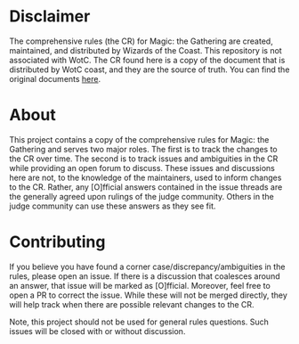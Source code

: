 # Disclaimer
The comprehensive rules (the CR) for Magic: the Gathering are created, maintained, and distributed by Wizards of the Coast. This repository is not associated with WotC. The CR found here is a copy of the document that is distributed by WotC coast, and they are the source of truth. You can find the original documents [here](https://magic.wizards.com/en/rules).

# About
This project contains a copy of the comprehensive rules for Magic: the Gathering and serves two major roles. The first is to track the changes to the CR over time. The second is to track issues and ambiguities in the CR while providing an open forum to discuss. These issues and discussions here are not, to the knowledge of the maintainers, used to inform changes to the CR. Rather, any [O]fficial answers contained in the issue threads are the generally agreed upon rulings of the judge community. Others in the judge community can use these answers as they see fit.

# Contributing
If you believe you have found a corner case/discrepancy/ambiguities in the rules, please open an issue. If there is a discussion that coalesces around an answer, that issue will be marked as [O]fficial. Moreover, feel free to open a PR to correct the issue. While these will not be merged directly, they will help track when there are possible relevant changes to the CR.

Note, this project should not be used for general rules questions. Such issues will be closed with or without discussion.
